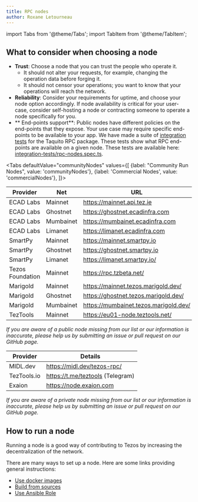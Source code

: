 ```yaml
---
title: RPC nodes
author: Roxane Letourneau
---
```

import Tabs from '@theme/Tabs';
import TabItem from '@theme/TabItem';

## What to consider when choosing a node

- **Trust**: Choose a node that you can trust the people who operate it.
    - It should not alter your requests, for example, changing the operation data before forging it.
    - It should not censor your operations; you want to know that your operations will reach the network.
- **Reliability**: Consider your requirements for uptime, and choose your node option accordingly. If node availability is critical for your user-case,  consider self-hosting a node or contracting someone to operate a node specifically for you.
- ** End-points support**: Public nodes have different policies on the end-points that they expose. Your use case may require specific end-points to be available to your app. We have made a suite of [integration tests](rpc_nodes_integration_test.md) for the Taquito RPC package. These tests show what RPC end-points are available on a given node. These tests are available here: [integration-tests/rpc-nodes.spec.ts](https://github.com/ecadlabs/taquito/blob/master/integration-tests/rpc-nodes.spec.ts).

<Tabs
defaultValue="communityNodes"
values={[
{label: "Community Run Nodes", value: 'communityNodes'},
{label: 'Commercial Nodes', value: 'commercialNodes'},
]}>
<TabItem value="communityNodes">

| Provider         | Net          | URL                                      | Header                                                                          |
|------------------|--------------|------------------------------------------|---------------------------------------------------------------------------------|
| ECAD Labs        | Mainnet      | https://mainnet.api.tez.ie               | [Check](https://mainnet.api.tez.ie/chains/main/blocks/head/header)              |
| ECAD Labs        | Ghostnet     | https://ghostnet.ecadinfra.com           | [Check](https://ghostnet.ecadinfra.com/chains/main/blocks/head/header)          |
| ECAD Labs        | Mumbainet    | https://mumbainet.ecadinfra.com          | [Check](https://mumbainet.ecadinfra.com/chains/main/blocks/head/header)         |
| ECAD Labs        | Limanet      | https://limanet.ecadinfra.com            | [Check](https://limanet.ecadinfra.com/chains/main/blocks/head/header)           |
| SmartPy          | Mainnet      | https://mainnet.smartpy.io               | [Check](https://mainnet.smartpy.io/chains/main/blocks/head/header)              |
| SmartPy          | Ghostnet     | https://ghostnet.smartpy.io              | [Check](https://ghostnet.smartpy.io/chains/main/blocks/head/header)             |
| SmartPy          | Limanet      | https://limanet.smartpy.io/              | [Check](https://limanet.smartpy.io/chains/main/blocks/head/header)              |
| Tezos Foundation | Mainnet      | https://rpc.tzbeta.net/                  | [Check](https://rpc.tzbeta.net/chains/main/blocks/head/header)                  |
| Marigold         | Mainnet      | https://mainnet.tezos.marigold.dev/      | [Check](https://mainnet.tezos.marigold.dev/chains/main/blocks/head/header)      |
| Marigold         | Ghostnet     | https://ghostnet.tezos.marigold.dev/     | [Check](https://ghostnet.tezos.marigold.dev/chains/main/blocks/head/header)     |
| Marigold         | Mumbainet    | https://mumbainet.tezos.marigold.dev/    | [Check](https://mumbainet.tezos.marigold.dev/chains/main/blocks/head/header)    |
| TezTools         | Mainnet      | https://eu01-node.teztools.net/          | [Check](https://eu01-node.teztools.net/chains/main/blocks/head/header)          |

*If you are aware of a public node missing from our list or our information is inaccurate, please help us by submitting an issue or pull request on our GitHub page.*
</TabItem>
  <TabItem value="commercialNodes">

| Provider         |  Details                                    |  
|------------------|------------------------------------------------------------------------|
| MIDL.dev         |  https://midl.dev/tezos-rpc/            |
| TezTools.io      |  https://t.me/teztools (Telegram) |
| Exaion           |  https://node.exaion.com |

*If you are aware of a private node missing from our list or our information is inaccurate, please help us by submitting an issue or pull request on our GitHub page.*

  </TabItem>
</Tabs>

## How to run a node

Running a node is a good way of contributing to Tezos by increasing the decentralization of the network.

There are many ways to set up a node. Here are some links providing general instructions:

- [Use docker images](https://tezos.gitlab.io/introduction/howtoget.html#docker-images)
- [Build from sources](https://tezos.gitlab.io/introduction/howtoget.html#docker-images)
- [Use Ansible Role](https://github.com/ecadlabs/ansible-role-tezos-node/blob/master/README.md)
